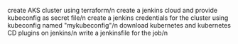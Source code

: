 create AKS cluster using terraform/n
create a jenkins cloud and provide kubeconfig as secret file/n
create a jenkins credentials for the cluster using kubeconfig named "mykubeconfig"/n
download kubernetes and kubernetes CD plugins on jenkins/n
write a jenkinsfile for the job/n
